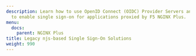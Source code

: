 ```yaml
---
description: Learn how to use OpenID Connect (OIDC) Provider Servers and Services
  to enable single sign-on for applications proxied by F5 NGINX Plus.
menu:
  docs:
    parent: NGINX Plus
title: Legacy njs-based Single Sign-On Solutions
weight: 990
---
```

